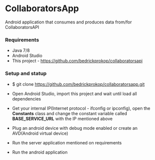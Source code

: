# CollaboratorsApp

Android application that consumes and produces data from/for CollaboratorsAPI

### Requirements

- Java 7/8
- Android Studio
- This project - https://github.com/bedrickprokop/collaboratorsapi

### Setup and statup

- $ git clone https://github.com/bedrickprokop/collaboratorsapp.git

- Open Android Studio, import this project and wait until load all dependencies

- Get your internal IP(Internet protocol - ifconfig or ipconfig), open the **Constants** class and change the constant variable called **BASE_SERVICE_URL** with the IP mentioned above  

- Plug an android device with debug mode enabled or create an AVD(Android virtual device)

- Run the server application mentioned on requirements

- Run the android application